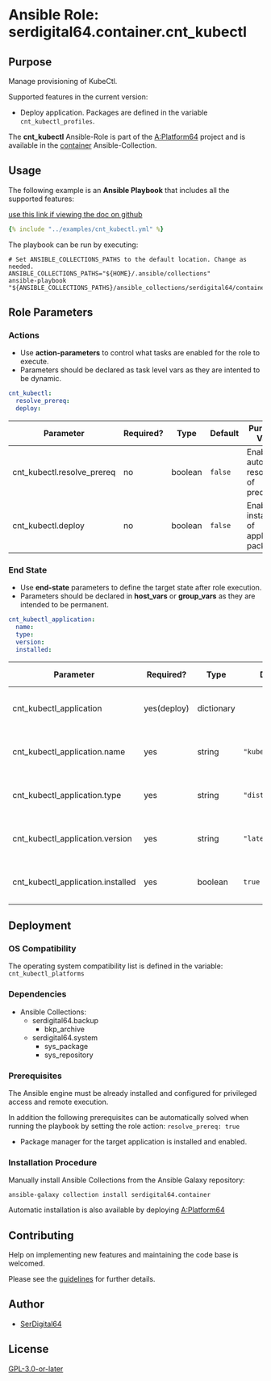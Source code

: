 # Ansible Role: serdigital64.container.cnt_kubectl

## Purpose

Manage provisioning of KubeCtl.

Supported features in the current version:

- Deploy application. Packages are defined in the variable `cnt_kubectl_profiles`.

The **cnt_kubectl** Ansible-Role is part of the [A:Platform64](https://github.com/serdigital64/aplatform64) project and is available in the [container](https://aplatform64.readthedocs.io/en/latest/collections/container) Ansible-Collection.

## Usage

The following example is an **Ansible Playbook** that includes all the supported features:

[use this link if viewing the doc on github](https://github.com/aplatform64/container/blob/main/playbooks/cnt_kubectl.yml)

```yaml
{% include "../examples/cnt_kubectl.yml" %}
```

The playbook can be run by executing:

```shell
# Set ANSIBLE_COLLECTIONS_PATHS to the default location. Change as needed.
ANSIBLE_COLLECTIONS_PATHS="${HOME}/.ansible/collections"
ansible-playbook "${ANSIBLE_COLLECTIONS_PATHS}/ansible_collections/serdigital64/container/playbooks/cnt_kubectl.yml"
```

## Role Parameters

### Actions

- Use **action-parameters** to control what tasks are enabled for the role to execute.
- Parameters should be declared as task level vars as they are intented to be dynamic.

```yaml
cnt_kubectl:
  resolve_prereq:
  deploy:
```

| Parameter                  | Required? | Type    | Default | Purpose / Value                             |
| -------------------------- | --------- | ------- | ------- | ------------------------------------------- |
| cnt_kubectl.resolve_prereq | no        | boolean | `false` | Enable automatic resolution of prequisites  |
| cnt_kubectl.deploy         | no        | boolean | `false` | Enable installation of application packages |

### End State

- Use **end-state** parameters to define the target state after role execution.
- Parameters should be declared in **host_vars** or **group_vars** as they are intended to be permanent.

```yaml
cnt_kubectl_application:
  name:
  type:
  version:
  installed:
```

| Parameter                         | Required?   | Type       | Default           | Purpose / Value                    |
| --------------------------------- | ----------- | ---------- | ----------------- | ---------------------------------- |
| cnt_kubectl_application           | yes(deploy) | dictionary |                   | Set application package end state  |
| cnt_kubectl_application.name      | yes         | string     | `"kubectl"`       | Select application package name    |
| cnt_kubectl_application.type      | yes         | string     | `"distro","brew"` | Select application package type    |
| cnt_kubectl_application.version   | yes         | string     | `"latest"`        | Select application package version |
| cnt_kubectl_application.installed | yes         | boolean    | `true`            | Set application package end state  |

## Deployment

### OS Compatibility

The operating system compatibility list is defined in the variable: `cnt_kubectl_platforms`

### Dependencies

- Ansible Collections:
  - serdigital64.backup
    - bkp_archive
  - serdigital64.system
    - sys_package
    - sys_repository

### Prerequisites

The Ansible engine must be already installed and configured for privileged access and remote execution.

In addition the following prerequisites can be automatically solved when running the playbook by setting the role action: `resolve_prereq: true`

- Package manager for the target application is installed and enabled.

### Installation Procedure

Manually install Ansible Collections from the Ansible Galaxy repository:

```shell
ansible-galaxy collection install serdigital64.container
```

Automatic installation is also available by deploying [A:Platform64](https://aplatform64.readthedocs.io/en/latest/#deployment)

## Contributing

Help on implementing new features and maintaining the code base is welcomed.

Please see the [guidelines](https://aplatform64.readthedocs.io/en/latest/contributing/CONTRIBUTING) for further details.

## Author

- [SerDigital64](https://serdigital64.github.io/)

## License

[GPL-3.0-or-later](https://www.gnu.org/licenses/gpl-3.0.txt)
